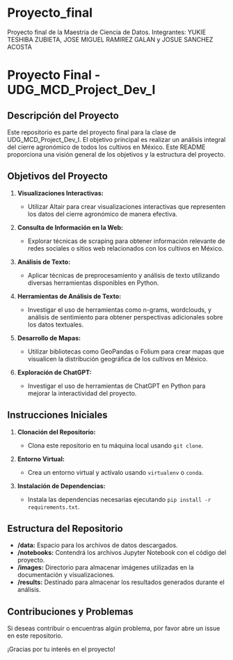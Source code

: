 # Proyecto_final
Proyecto final de la Maestria de Ciencia de Datos. Integrantes: YUKIE TESHIBA ZUBIETA, JOSE MIGUEL RAMIREZ GALAN y JOSUE SANCHEZ ACOSTA
# Proyecto Final - UDG_MCD_Project_Dev_I

## Descripción del Proyecto

Este repositorio es parte del proyecto final para la clase de UDG_MCD_Project_Dev_I. El objetivo principal es realizar un análisis integral del cierre agronómico de todos los cultivos en México. Este README proporciona una visión general de los objetivos y la estructura del proyecto.

## Objetivos del Proyecto

1. **Visualizaciones Interactivas:**
   - Utilizar Altair para crear visualizaciones interactivas que representen los datos del cierre agronómico de manera efectiva.

2. **Consulta de Información en la Web:**
   - Explorar técnicas de scraping para obtener información relevante de redes sociales o sitios web relacionados con los cultivos en México.

3. **Análisis de Texto:**
   - Aplicar técnicas de preprocesamiento y análisis de texto utilizando diversas herramientas disponibles en Python.

4. **Herramientas de Análisis de Texto:**
   - Investigar el uso de herramientas como n-grams, wordclouds, y análisis de sentimiento para obtener perspectivas adicionales sobre los datos textuales.

5. **Desarrollo de Mapas:**
   - Utilizar bibliotecas como GeoPandas o Folium para crear mapas que visualicen la distribución geográfica de los cultivos en México.

6. **Exploración de ChatGPT:**
   - Investigar el uso de herramientas de ChatGPT en Python para mejorar la interactividad del proyecto.

## Instrucciones Iniciales

1. **Clonación del Repositorio:**
   - Clona este repositorio en tu máquina local usando `git clone`.

2. **Entorno Virtual:**
   - Crea un entorno virtual y actívalo usando `virtualenv` o `conda`.

3. **Instalación de Dependencias:**
   - Instala las dependencias necesarias ejecutando `pip install -r requirements.txt`.

## Estructura del Repositorio

- **/data:** Espacio para los archivos de datos descargados.
- **/notebooks:** Contendrá los archivos Jupyter Notebook con el código del proyecto.
- **/images:** Directorio para almacenar imágenes utilizadas en la documentación y visualizaciones.
- **/results:** Destinado para almacenar los resultados generados durante el análisis.

## Contribuciones y Problemas

Si deseas contribuir o encuentras algún problema, por favor abre un issue en este repositorio.

¡Gracias por tu interés en el proyecto!
